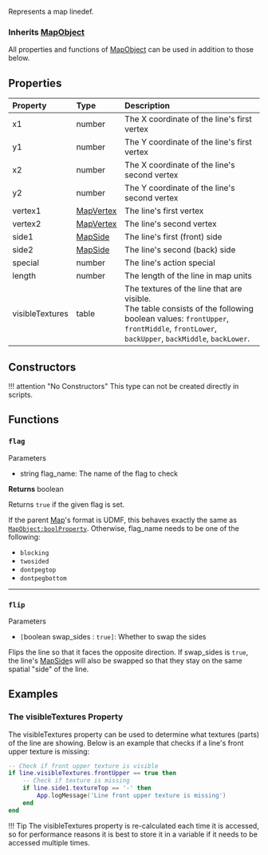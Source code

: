 Represents a map linedef.

### Inherits <type>[MapObject](MapObject.md)</type>  
All properties and functions of <type>[MapObject](MapObject.md)</type> can be used in addition to those below.

## Properties

| Property | Type | Description |
|:---------|:-----|:------------|
<prop>x1</prop> | <type>number</type> | The X coordinate of the line's first vertex
<prop>y1</prop> | <type>number</type> | The Y coordinate of the line's first vertex
<prop>x2</prop> | <type>number</type> | The X coordinate of the line's second vertex
<prop>y2</prop> | <type>number</type> | The Y coordinate of the line's second vertex
<prop>vertex1</prop> | <type>[MapVertex](MapVertex.md)</type> | The line's first vertex
<prop>vertex2</prop> | <type>[MapVertex](MapVertex.md)</type> | The line's second vertex
<prop>side1</prop> | <type>[MapSide](MapSide.md)</type> | The line's first (front) side
<prop>side2</prop> | <type>[MapSide](MapSide.md)</type> | The line's second (back) side
<prop>special</prop> | <type>number</type> | The line's action special
<prop>length</prop> | <type>number</type> | The length of the line in map units
<prop>visibleTextures</prop> | <type>table</type> | The textures of the line that are visible.<br/>The <type>table</type> consists of the following <type>boolean</type> values: `frontUpper`, `frontMiddle`, `frontLower`, `backUpper`, `backMiddle`, `backLower`.

## Constructors

!!! attention "No Constructors"
    This type can not be created directly in scripts.

## Functions

### `flag`

<listhead>Parameters</listhead>

* <type>string</type> <arg>flag_name</arg>: The name of the flag to check

**Returns** <type>boolean</type>

Returns `true` if the given flag is set.

If the parent <type>[Map](Map.md)</type>'s format is UDMF, this behaves exactly the same as <code>[MapObject:boolProperty](MapObject.md#boolproperty)</code>. Otherwise, <arg>flag_name</arg> needs to be one of the following:

* `blocking`
* `twosided`
* `dontpegtop`
* `dontpegbottom`

---
### `flip`

<listhead>Parameters</listhead>

* `[`<type>boolean</type> <arg>swap_sides</arg> : `true]`: Whether to swap the sides

Flips the line so that it faces the opposite direction. If <arg>swap_sides</arg> is `true`, the line's <type>[MapSide](MapSide.md)</type>s will also be swapped so that they stay on the same spatial "side" of the line.

## Examples

### The <prop>visibleTextures</prop> Property

The <prop>visibleTextures</prop> property can be used to determine what textures (parts) of the line are showing. Below is an example that checks if a line's front upper texture is missing:

```lua
-- Check if front upper texture is visible
if line.visibleTextures.frontUpper == true then
    -- Check if texture is missing
    if line.side1.textureTop == '-' then
        App.logMessage('Line front upper texture is missing')
    end
end
```

!!! Tip
    The <prop>visibleTextures</prop> property is re-calculated each time it is accessed, so for performance reasons it is best to store it in a variable if it needs to be accessed multiple times.
